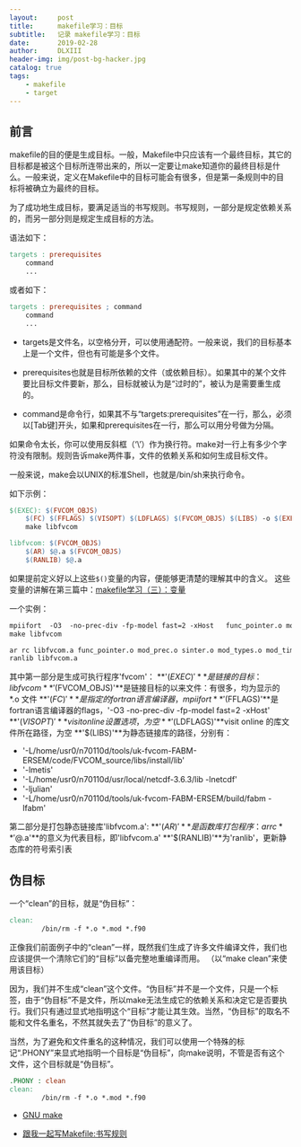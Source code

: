 ```yaml
---
layout:     post
title:      makefile学习：目标
subtitle:   记录 makefile学习：目标
date:       2019-02-28
author:     DLXIII
header-img: img/post-bg-hacker.jpg
catalog: true
tags:
    - makefile
    - target
---
```



## 前言

makefile的目的便是生成目标。一般，Makefile中只应该有一个最终目标，其它的目标都是被这个目标所连带出来的，所以一定要让make知道你的最终目标是什么。一般来说，定义在Makefile中的目标可能会有很多，但是第一条规则中的目标将被确立为最终的目标。

为了成功地生成目标，要满足适当的书写规则。书写规则，一部分是规定依赖关系的，而另一部分则是规定生成目标的方法。


<!--more-->

语法如下：

~~~makefile
targets : prerequisites
	command
	...
~~~

或者如下：

~~~makefile
targets : prerequisites ; command
	command
	...
~~~

- targets是文件名，以空格分开，可以使用通配符。一般来说，我们的目标基本上是一个文件，但也有可能是多个文件。

- prerequisites也就是目标所依赖的文件（或依赖目标）。如果其中的某个文件要比目标文件要新，那么，目标就被认为是“过时的”，被认为是需要重生成的。

- command是命令行，如果其不与“targets:prerequisites”在一行，那么，必须以[Tab键]开头，如果和prerequisites在一行，那么可以用分号做为分隔。

如果命令太长，你可以使用反斜框（‘\’）作为换行符。make对一行上有多少个字符没有限制。规则告诉make两件事，文件的依赖关系和如何生成目标文件。

一般来说，make会以UNIX的标准Shell，也就是/bin/sh来执行命令。

如下示例：

~~~makefile
$(EXEC): $(FVCOM_OBJS)
	$(FC) $(FFLAGS) $(VISOPT) $(LDFLAGS) $(FVCOM_OBJS) $(LIBS) -o $(EXEC)
	make libfvcom

libfvcom: $(FVCOM_OBJS)
	$(AR) $@.a $(FVCOM_OBJS)
	$(RANLIB) $@.a
~~~

如果提前定义好以上这些`$()`变量的内容，便能够更清楚的理解其中的含义。
这些变量的讲解在第三篇中：[makefile学习（三）：变量][1]

一个实例：

~~~makefile
mpiifort  -O3  -no-prec-div -fp-model fast=2 -xHost   func_pointer.o mod_prec.o sinter.o mod_types.o mod_time.o mod_main.o mod_spherical.o mod_utils.o mod_clock.o eqs_of_state.o mod_bulk.o mod_interp.o mod_par.o mod_par_special.o mod_ncll.o mod_nctools.o mod_wd.o mod_sng.o mod_heatflux.o mod_solar.o mod_fabm_data.o mod_input.o mod_fabm_3D.o mod_force.o mod_obcs.o mod_petsc.o mod_tvd.o mod_semi_implicit.o mod_non_hydro.o mod_set_time.o ice_kinds_mod.o ice_model_size.o ice_domain.o ice_constants.o ice_fileunits.o ice_state.o ice_work.o ice_grid.o ice_albedo.o ice_calendar.o ice_flux.o ice_flux_in.o ice_itd.o ice_mechred.o ice_itd_linear.o ice_scaling.o ice_atmo.o ice_ocean.o ice_therm_vertical.o ice_init.o ice_therm_itd.o mod_ice2d.o mod_ice.o mod_startup.o mod_wqm.o mod_ncdio.o mod_setup.o mod_newinp.o particle.o linklist.o mod_lag.o mod_northpole.o mod_pwp.o mod_dye.o mod_optimal_interpolation.o mod_report.o mod_probe.o mod_gotm.o mod_balance_2d.o mod_tridiag.o mod_scal.o mod_meanflow.o mod_obcs2.o mod_obcs3.o mod_sed.o mod_enkf.o mod_etkf.o mod_rrk.o mod_rrkf_obs.o mod_rrkassim.o mod_enkf_ncd.o enkf_ncdio.o mod_enkf_obs.o mod_enkfassim.o mod_assim.o mod_nesting.o mod_visit.o mod_plbc.o mod_dam.o mod_station_timeseries.o mod_sparse_timeseries.o mod_boundschk.o mod_heatflux_gl.o mod_esmf_nesting.o mod_cstms_vars.o mod_flocmod.o mod_sed_cstms.o mod_fluid_mud.o mod_main_wave.o swmod1.o swmod2.o swmod3.o mod_action_im.o mod_action_ex.o mod_wavesetup.o mod_wave_current_interaction.o mod_bbl.o fvcom.o genmap.o tge.o longshore_flow.o cell_area.o open_all.o load_grid.o allocate_all.o setup_domain.o genmap_obc.o genmap_lsf.o print_vals.o coords_n_const.o shape_coef_gcn.o shape_coef_gcy.o depth_grad.o grid_metrics.o cntrl_prmtrs.o init_sed.o internal_step.o bcond_gcn.o bcond_gcy.o adjust2d3d.o brough.o advection_edge_gcn.o advection_edge_gcy.o ghostuv.o advave_edge_gcn.o advave_edge_gcy.o phy_baropg.o baropg.o external_step.o extel_edge.o extuv_edge.o depth_check.o vertvl_edge.o adv_uv_edge_gcn.o adv_uv_edge_gcy.o vdif_uv.o extelpf_edge.o wreal.o viscofh.o adv_q.o fct_q2.o fct_q2l.o vdif_q.o adv_t.o adv_s.o fct_t.o vdif_ts.o vdif_ts_gom.o fct_s.o bcond_ts.o adjust_ts.o conv_over.o visitsim.o startup_type.o edge_len.o adcor.o icing.o rho_pmean.o calc_vort.o namelist.o nh_set_nesting.o mod_bio_3D.o mod_onedtide.o ocpmix.o ocpcre.o ocpids.o swanpre1.o swanpre2.o swanser.o swanmain.o swancom1.o swancom2.o swancom3.o swancom4.o swancom5.o w3part.o   -L/home/usr0/n70110d/tools/uk-fvcom-FABM-ERSEM/code/FVCOM_source/libs/install/lib   -lmetis   -L/home/usr0/n70110d/usr/local/netcdf-3.6.3/lib -lnetcdf       -ljulian    -L/home/usr0/n70110d/tools/uk-fvcom-FABM-ERSEM/build/fabm -lfabm     -o fvcom
make libfvcom

ar rc libfvcom.a func_pointer.o mod_prec.o sinter.o mod_types.o mod_time.o mod_main.o mod_spherical.o mod_utils.o mod_clock.o eqs_of_state.o mod_bulk.o mod_interp.o mod_par.o mod_par_special.o mod_ncll.o mod_nctools.o mod_wd.o mod_sng.o mod_heatflux.o mod_solar.o mod_fabm_data.o mod_input.o mod_fabm_3D.o mod_force.o mod_obcs.o mod_petsc.o mod_tvd.o mod_semi_implicit.o mod_non_hydro.o mod_set_time.o ice_kinds_mod.o ice_model_size.o ice_domain.o ice_constants.o ice_fileunits.o ice_state.o ice_work.o ice_grid.o ice_albedo.o ice_calendar.o ice_flux.o ice_flux_in.o ice_itd.o ice_mechred.o ice_itd_linear.o ice_scaling.o ice_atmo.o ice_ocean.o ice_therm_vertical.o ice_init.o ice_therm_itd.o mod_ice2d.o mod_ice.o mod_startup.o mod_wqm.o mod_ncdio.o mod_setup.o mod_newinp.o particle.o linklist.o mod_lag.o mod_northpole.o mod_pwp.o mod_dye.o mod_optimal_interpolation.o mod_report.o mod_probe.o mod_gotm.o mod_balance_2d.o mod_tridiag.o mod_scal.o mod_meanflow.o mod_obcs2.o mod_obcs3.o mod_sed.o mod_enkf.o mod_etkf.o mod_rrk.o mod_rrkf_obs.o mod_rrkassim.o mod_enkf_ncd.o enkf_ncdio.o mod_enkf_obs.o mod_enkfassim.o mod_assim.o mod_nesting.o mod_visit.o mod_plbc.o mod_dam.o mod_station_timeseries.o mod_sparse_timeseries.o mod_boundschk.o mod_heatflux_gl.o mod_esmf_nesting.o mod_cstms_vars.o mod_flocmod.o mod_sed_cstms.o mod_fluid_mud.o mod_main_wave.o swmod1.o swmod2.o swmod3.o mod_action_im.o mod_action_ex.o mod_wavesetup.o mod_wave_current_interaction.o mod_bbl.o fvcom.o genmap.o tge.o longshore_flow.o cell_area.o open_all.o load_grid.o allocate_all.o setup_domain.o genmap_obc.o genmap_lsf.o print_vals.o coords_n_const.o shape_coef_gcn.o shape_coef_gcy.o depth_grad.o grid_metrics.o cntrl_prmtrs.o init_sed.o internal_step.o bcond_gcn.o bcond_gcy.o adjust2d3d.o brough.o advection_edge_gcn.o advection_edge_gcy.o ghostuv.o advave_edge_gcn.o advave_edge_gcy.o phy_baropg.o baropg.o external_step.o extel_edge.o extuv_edge.o depth_check.o vertvl_edge.o adv_uv_edge_gcn.o adv_uv_edge_gcy.o vdif_uv.o extelpf_edge.o wreal.o viscofh.o adv_q.o fct_q2.o fct_q2l.o vdif_q.o adv_t.o adv_s.o fct_t.o vdif_ts.o vdif_ts_gom.o fct_s.o bcond_ts.o adjust_ts.o conv_over.o visitsim.o startup_type.o edge_len.o adcor.o icing.o rho_pmean.o calc_vort.o namelist.o nh_set_nesting.o mod_bio_3D.o mod_onedtide.o ocpmix.o ocpcre.o ocpids.o swanpre1.o swanpre2.o swanser.o swanmain.o swancom1.o swancom2.o swancom3.o swancom4.o swancom5.o w3part.o
ranlib libfvcom.a
~~~

其中第一部分是生成可执行程序'fvcom'：
**'$(EXEC)'**是链接的目标：libfvcom
**'$(FVCOM_OBJS)'**是链接目标的以来文件：有很多，均为显示的 *.o 文件
**'$(FC)'**是指定的fortran语言编译器，mpiifort
**'$(FFLAGS)'**是fortran语言编译器的flags，'-O3 -no-prec-div -fp-model fast=2 -xHost'
**'$(VISOPT)'**visit online 设置选项，为空
**'$(LDFLAGS)'**visit online 的库文件所在路径，为空
**'$(LIBS)'**为静态链接库的路径，分别有：
- '-L/home/usr0/n70110d/tools/uk-fvcom-FABM-ERSEM/code/FVCOM_source/libs/install/lib'  
- '-lmetis'   
- '-L/home/usr0/n70110d/usr/local/netcdf-3.6.3/lib -lnetcdf'       
- '-ljulian'    
- '-L/home/usr0/n70110d/tools/uk-fvcom-FABM-ERSEM/build/fabm -lfabm'

第二部分是打包静态链接库'libfvcom.a':
**'$(AR)'**是函数库打包程序：ar rc
**'$@.a'**的意义为代表目标，即'libfvcom.a'
**'$(RANLIB)'**为'ranlib'，更新静态库的符号索引表

## 伪目标

一个“clean”的目标，就是“伪目标”：

~~~makefile
clean:
		/bin/rm -f *.o *.mod *.f90
~~~

正像我们前面例子中的“clean”一样，既然我们生成了许多文件编译文件，我们也应该提供一个清除它们的“目标”以备完整地重编译而用。 （以“make clean”来使用该目标）

因为，我们并不生成“clean”这个文件。“伪目标”并不是一个文件，只是一个标签，由于“伪目标”不是文件，所以make无法生成它的依赖关系和决定它是否要执行。我们只有通过显式地指明这个“目标”才能让其生效。当然，“伪目标”的取名不能和文件名重名，不然其就失去了“伪目标”的意义了。

当然，为了避免和文件重名的这种情况，我们可以使用一个特殊的标记“.PHONY”来显式地指明一个目标是“伪目标”，向make说明，不管是否有这个文件，这个目标就是“伪目标”。

~~~makefile
.PHONY : clean
clean:
		/bin/rm -f *.o *.mod *.f90
~~~


- [GNU make][2]
- [跟我一起写Makefile:书写规则][3]


  [1]: https://www.dragonbaby-toudai.cn/index.php/archives/636/
  [2]: https://www.gnu.org/software/make/manual/make.html#Suffix-Rules
  [3]: http://wiki.ubuntu.org.cn/%E8%B7%9F%E6%88%91%E4%B8%80%E8%B5%B7%E5%86%99Makefile:%E4%B9%A6%E5%86%99%E8%A7%84%E5%88%99